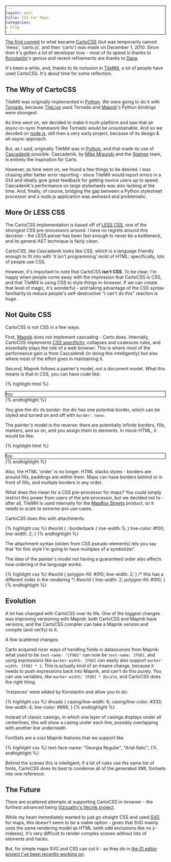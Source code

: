```yaml
---
layout: post
title: CSS For Maps
categories:
- blog
---
```


[The first commit](https://github.com/mapbox/carto/commit/dfb4ce97425b72d241c3da7c65f30bacd8bc1a33)
to what became [CartoCSS](http://mapbox.com/carto/api/2.1.0/) (but was temporarily named 'mess', 'carto.js', and then 'carto') was made on
December 1, 2010. Since then it's gotten a lot of developer love - most of
its speed is thanks to [Konstantin](https://kkaefer.com/)'s genius and recent
refinements are thanks to [Dane](http://dbsgeo.com/).

It's been a while, and, thanks to its inclusion in [TileMill](http://mapbox.com/tilemill/),
a lot of people have used CartoCSS. It's about time for some reflection.

## The Why of CartoCSS

TileMill was originally implemented in [Python](https://github.com/mapbox/tilemill/commit/5b870b04d8e2a75855f7523a1937f5bad0eb0ae8).
We were going to do it with [Tornado](http://www.tornadoweb.org/), because
[TileLive](https://github.com/mapbox/TileLive) used Tornado and [Mapnik](http://mapnik.org/)'s
Python bindings were strongest.

As time went on, we decided to make it multi-platform and saw that an
async-in-sync framework like Tornado would be unsustainable. And so we decided
on [node.js](http://nodejs.org/), still then a very early project, because
of its design & all-async approach.

But, as I said, originally TileMill was in [Python](http://www.python.org/),
and that made its use
of [Cascadenik](https://github.com/mapnik/Cascadenik) possible.
Cascadenik, by [Mike Migurski](http://mike.teczno.com/) and the [Stamen](http://stamen.com/)
team, is entirely the inspiration for Carto.

However, as time went on, we found a few things to be desired. I was chasing
after better error reporting - since TileMill would report errors in a
GUI and ideally give great feedback for getting novice users up to speed.
Cascadenik's performance on large stylesheets was also lacking at the time.
And, finally, of course, bridging the gap between a Python stylesheet processor
and a node.js application was awkward and problematic.

## More Or LESS CSS

The CartoCSS implementation is based off of [LESS CSS](http://lesscss.org/),
one of the strongest CSS pre-processors around. I have no regrets around this
decision - the LESS parser has been fast enough to never be a bottleneck,
and its general AST technique is fairly clean.

CartoCSS, like Cascadenik looks like CSS, which is a language friendly enough
to fit into with 'it isn't programming' mold of HTML: specifically, lots of
people use CSS.

However, it's important to note that CartoCSS **isn't CSS**. To be clear, I'm
happy when people come away with the impression that CartoCSS is CSS, and that
TileMill is using CSS to style things in-browser. If we can create that level
of magic, it's wonderful - and taking advantage of the CSS syntax familiarity
to reduce people's self-destructive "I can't do this" reaction is huge.

## Not Quite CSS

CartoCSS is not CSS in a few ways.

First, [Mapnik](http://mapnik.org/) does not implement cascading - Carto does.
Internally, CartoCSS implements [CSS specificity](http://www.w3.org/TR/CSS2/cascade.html),
collapses and coalesces rules, and essentially plays the role of a web browser.
This is where most of the performance gain is from Cascadenik (in doing this intelligently)
but also where most of the effort goes in maintaining it.

Second, Mapnik follows a painter's model, not a document model. What this means
is that in CSS, you can have code like:

{% highlight html %}
<style>
div { border: 1px solid #000; }
</style>
<div>foo</div>
{% endhighlight %}

You give the div _its border_: the div has one potential border, which can
be styled and turned on and off with `border: none`.

The painter's model is the reverse: there are potentially infinite borders,
fills, markers, and so on, and you assign them to elements. In mock-HTML,
it would be like:

{% highlight html %}
<style>
border[div] {
    width: 1px;
    style: solid;
    fill: #000;
}
</style>
<div>foo</div>
{% endhighlight %}

Also, the HTML 'order' is no longer. HTML stacks styles - borders are around
fills, paddings are within them. Maps can have borders behind or in front
of fills, and multiple borders in any order.

What does this mean for a CSS pre-processor for maps? You could simply
restrict this power from users of the pre-processor, but we decided not to -
after all, TileMill is used internally for the [MapBox Streets](http://mapbox.com/tour/design/)
product, so it needs to scale to extreme-pro use cases.

CartoCSS does this with attachments:

{% highlight css %}
#world {
    ::borderback { line-width: 5; }
    line-color: #f00;
    line-width: 2;
}
{% endhighlight %}

The attachment syntax (stolen from CSS pseudo-elements) lets you say that
'for this style I'm going to have multiples of a symbolizer'.

The idea of the painter's model not having a guaranteed order also affects
how ordering in the language works:

{% highlight css %}
#world {
    polygon-fill: #0f0;
    line-width: 2;
}
/* this has a different order in the rendering */
#world {
    line-width: 2;
    polygon-fill: #0f0;
}
{% endhighlight %}

## Evolution

A lot has changed with CartoCSS over its life. One of the biggest changes
was improving versioning with Mapnik: both CartoCSS and Mapnik have versions,
and the CartoCSS compiler can take a Mapnik version and compile (and verify)
to it.

A few scattered changes:

Carto acquired nicer ways of handling fields in datasources from Mapnik: what
used to be `text-name: "[FOO]"` can now be `text-name: [FOO]`, and using
expressions like `marker-width: [FOO]` can easily also support
`marker-width: [FOO] * 2`. This is actually kind of an insane change, because
it needs to push expressions back into Mapnik, and can't do this purely. You
can use variables, like `marker-width: [FOO] * @scale`, and CartoCSS does
the right thing.

'Instances' were added by Konstantin and allow you to do:

{% highlight css %}
#roads {
  casing/line-width: 6;
  casing/line-color: #333;
  line-width: 4;
  line-color: #666;
  }
{% endhighlight %}

Instead of classic casings, in which one layer of casings displays under all
centerlines, this will show a casing under each line, possibly overlapping
with another line underneath.

FontSets are a cool Mapnik features that we support like

{% highlight css %}
text-face-name: "Georgia Regular", "Arial Italic";
{% endhighlight %}

Behind the scenes this is intelligent; if a lot of rules use the same list
of fonts, CartoCSS does its best to condense all of the generated XML
fontsets into one reference.

## The Future

There are scattered attempts at supporting CartoCSS in-browser - the furthest
advanced being [Vizzuality's Vecnik project](https://github.com/Vizzuality/VECNIK).

While my heart immediately wanted to just go straight CSS and used [SVG](http://en.wikipedia.org/wiki/Scalable_Vector_Graphics)
for maps, this doesn't seem to be a viable option - given that SVG mainly
uses the same rendering model as HTML (with odd exclusions like no z-indexes),
it's very difficult to render complex scenes without lots of elements and hacks.

But, for simple maps SVG and CSS can cut it - as they do in
[the iD editor project I've been recently working on](https://github.com/systemed/iD).
